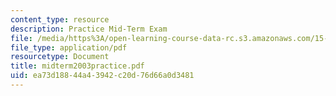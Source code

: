```yaml
---
content_type: resource
description: Practice Mid-Term Exam
file: /media/https%3A/open-learning-course-data-rc.s3.amazonaws.com/15-057-systems-optimization-spring-2003/ea73d18844a43942c20d76d66a0d3481_midterm2003practice.pdf
file_type: application/pdf
resourcetype: Document
title: midterm2003practice.pdf
uid: ea73d188-44a4-3942-c20d-76d66a0d3481
---
```

